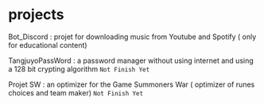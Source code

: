 # projects


Bot_Discord : projet for downloading music from Youtube and Spotify ( only for educational content)

TangjuyoPassWord : a password manager without using internet and using a 128 bit crypting algorithm ``Not Finish Yet``

Projet SW : an optimizer for the Game Summoners War ( optimizer of runes choices and team maker) ``Not Finish Yet``
